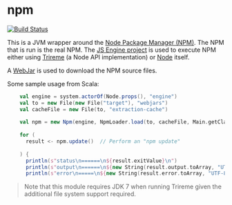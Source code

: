 npm
===

[![Build Status](https://api.travis-ci.org/typesafehub/npm.png?branch=master)](https://travis-ci.org/typesafehub/npm)

This is a JVM wrapper around the [Node Package Manager (NPM)](http://npmjs.org).
The NPM that is run is the real NPM. The [JS Engine project](http://githubc.com/typesafe/js-engine) is
used to execute NPM either using [Trireme](https://github.com/apigee/trireme#trireme)
(a Node API implementation) or [Node](http://nodejs.org) itself.

A [WebJar](http://www.webjars.org/) is used to download the NPM source files.

Some sample usage from Scala:

```scala
    val engine = system.actorOf(Node.props(), "engine")
    val to = new File(new File("target"), "webjars")
    val cacheFile = new File(to, "extraction-cache")
    
    val npm = new Npm(engine, NpmLoader.load(to, cacheFile, Main.getClass.getClassLoader))
    
    for (
      result <- npm.update()  // Perform an "npm update"
      
    ) {
      println(s"status\n======\n${result.exitValue}\n")
      println(s"output\n======\n${new String(result.output.toArray, "UTF-8")}\n")
      println(s"error\n=====\n${new String(result.error.toArray, "UTF-8")}\n")
```

> Note that this module requires JDK 7 when running Trireme given the additional file system support required.
